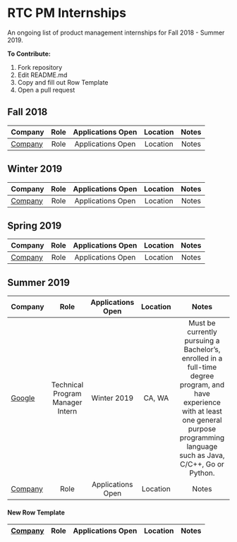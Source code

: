 # RTC PM Internships

An ongoing list of product management internships for Fall 2018 - Summer 2019.

**To Contribute:**
1. Fork repository
2. Edit README.md
3. Copy and fill out Row Template
3. Open a pull request

## Fall 2018
| Company | Role | Applications Open | Location | Notes |
| ------- |:----:|:-----------------:|:--------:|:-----:|
| [Company](Link) | Role | Applications Open | Location | Notes |

## Winter 2019
| Company | Role | Applications Open | Location | Notes |
| ------- |:----:|:-----------------:|:--------:|:-----:|
| [Company](Link) | Role | Applications Open | Location | Notes |

## Spring 2019
| Company | Role | Applications Open | Location | Notes |
| ------- |:----:|:-----------------:|:--------:|:-----:|
| [Company](Link) | Role | Applications Open | Location | Notes |

## Summer 2019
| Company | Role | Applications Open | Location | Notes |
| ------- |:----:|:-----------------:|:--------:|:-----:|
| [Google](https://careers.google.com/jobs) | Technical Program Manager Intern | Winter 2019 | CA, WA |Must be currently pursuing a Bachelor’s, enrolled in a full-time degree program, and have experience with at least one general purpose programming language such as Java, C/C++, Go or Python. |
| [Company](Link) | Role | Applications Open | Location | Notes |

#### New Row Template
| [Company](Link) | Role | Applications Open | Location | Notes |
| --------------- |:----:|:-----------------:|:--------:|:-----:|
